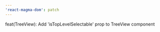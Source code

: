 ```yaml
---
'react-magma-dom': patch
---
```


feat(TreeView): Add 'isTopLevelSelectable' prop to TreeView component
```
